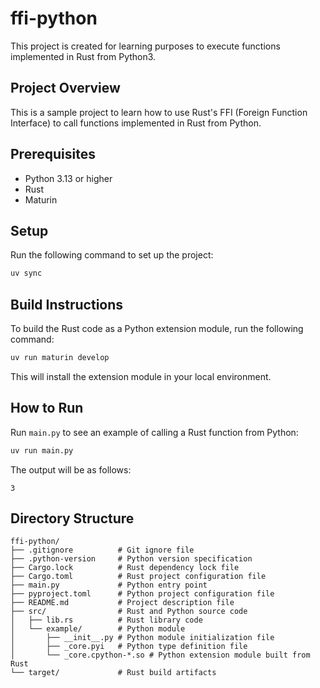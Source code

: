 # ffi-python

This project is created for learning purposes to execute functions implemented in Rust from Python3.

## Project Overview

This is a sample project to learn how to use Rust's FFI (Foreign Function Interface) to call functions implemented in Rust from Python.

## Prerequisites

- Python 3.13 or higher
- Rust
- Maturin

## Setup

Run the following command to set up the project:

```bash
uv sync
```

## Build Instructions

To build the Rust code as a Python extension module, run the following command:

```bash
uv run maturin develop
```

This will install the extension module in your local environment.

## How to Run

Run `main.py` to see an example of calling a Rust function from Python:

```bash
uv run main.py
```

The output will be as follows:

```
3
```

## Directory Structure

```
ffi-python/
├── .gitignore          # Git ignore file
├── .python-version     # Python version specification
├── Cargo.lock          # Rust dependency lock file
├── Cargo.toml          # Rust project configuration file
├── main.py             # Python entry point
├── pyproject.toml      # Python project configuration file
├── README.md           # Project description file
├── src/                # Rust and Python source code
│   ├── lib.rs          # Rust library code
│   └── example/        # Python module
│       ├── __init__.py # Python module initialization file
│       ├── _core.pyi   # Python type definition file
│       └── _core.cpython-*.so # Python extension module built from Rust
└── target/             # Rust build artifacts
```
